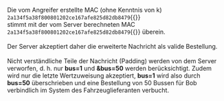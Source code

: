 Die vom Angreifer erstellte MAC (ohne Kenntnis von k) <br>
`2a134f5a38f800801202ce167afe825d82db8479`{{}} <br>
stimmt mit der vom Server berechneten MAC <br>
`2a134f5a38f800801202ce167afe825d82db8479`{{}}
überein. <br>
<br>
Der Server akzeptiert daher die erweiterte Nachricht als valide Bestellung.<br>
<br>
Nicht verständliche Teile der Nachricht (Padding) werden von dem Server verworfen, d. h. nur <strong>bus=1</strong> und <strong>&bus=50</strong> werden berücksichtigt.
Zudem wird nur die letzte Wertzuweisung akzeptiert, <strong>bus=1</strong> wird also durch <strong>bus=50</strong> überschrieben und eine Bestellung von 50 Bussen für Bob verbindlich im System des Fahrzeuglieferanten verbucht.

